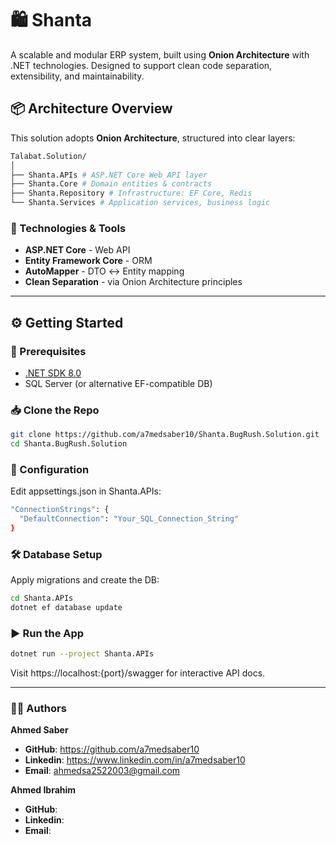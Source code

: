 # 🛍 Shanta

A scalable and modular ERP system, built using **Onion Architecture** with .NET technologies. Designed to support clean code separation, extensibility, and maintainability.

## 📦 Architecture Overview

This solution adopts **Onion Architecture**, structured into clear layers:
```bash
Talabat.Solution/
│
├── Shanta.APIs # ASP.NET Core Web API layer
├── Shanta.Core # Domain entities & contracts
├── Shanta.Repository # Infrastructure: EF Core, Redis
└── Shanta.Services # Application services, business logic
```

### 🔁 Technologies & Tools

- **ASP.NET Core** - Web API
- **Entity Framework Core** - ORM
- **AutoMapper** - DTO ↔ Entity mapping
- **Clean Separation** - via Onion Architecture principles

---

## ⚙️ Getting Started

### 🧰 Prerequisites

- [.NET SDK 8.0](https://dotnet.microsoft.com/en-us/download)
- SQL Server (or alternative EF-compatible DB)

### 📥 Clone the Repo

```bash
git clone https://github.com/a7medsaber10/Shanta.BugRush.Solution.git
cd Shanta.BugRush.Solution
```

### 🔧 Configuration
Edit appsettings.json in Shanta.APIs:
```bash
"ConnectionStrings": {
  "DefaultConnection": "Your_SQL_Connection_String"
}
```

### 🛠️ Database Setup
Apply migrations and create the DB:

```bash
cd Shanta.APIs
dotnet ef database update
```

### ▶️ Run the App
```bash
dotnet run --project Shanta.APIs
```
Visit https://localhost:{port}/swagger for interactive API docs.

---

### 👨‍💻 Authors

**Ahmed Saber**
- **GitHub**: https://github.com/a7medsaber10
- **Linkedin**: https://www.linkedin.com/in/a7medsaber10
- **Email**: ahmedsa2522003@gmail.com

**Ahmed Ibrahim**
- **GitHub**: 
- **Linkedin**: 
- **Email**: 

